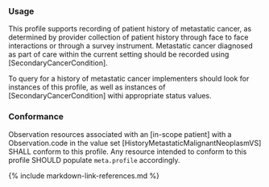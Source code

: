 ### Usage
This profile supports recording of patient history of metastatic cancer, as determined by provider collection of patient history through face to face interactions or through a survey instrument.   Metastatic cancer diagnosed as part of care within the current setting should be recorded using [SecondaryCancerCondition].

To query for a history of metastatic cancer implementers should look for instances of this profile, as well as instances of [SecondaryCancerCondition] withi appropriate status values.

### Conformance

Observation resources associated with an [in-scope patient] with a Observation.code in the value set [HistoryMetastaticMalignantNeoplasmVS] SHALL conform to this profile.  Any resource intended to conform to this profile SHOULD populate `meta.profile` accordingly.


{% include markdown-link-references.md %}